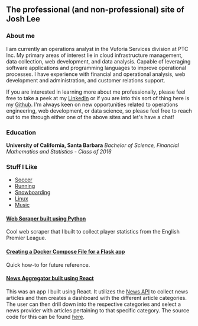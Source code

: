 ## The professional (and non-professional) site of Josh Lee

### About me

I am currently an operations analyst in the Vuforia Services division at 
PTC Inc. My primary areas of interest lie in cloud infrastructure management, 
data collection, web development, and data analysis. Capable of leveraging 
software applications and programming languages to improve operational 
processes. I have experience with financial and operational analysis, 
web development and administration, and customer relations support.

If you are interested in learning more about me professionally, please feel 
free to take a peek at my [LinkedIn](https://www.linkedin.com/in/joshua-lee-105a26a8/)
or if you are into this sort of thing here is my [Github](https://github.com/jpal29). 
I'm always keen on new opportunities related to operations engineering, web development, 
or data science, so please feel free to reach out to me through either one of the 
above sites and let's have a chat!

### Education

**University of California, Santa Barbara**
_Bachelor of Science, Financial Mathematics and Statistics - Class of 2016_

### Stuff I Like

* [Soccer]("https://chelseafc.com")
* [Running]("https://youtu.be/Z950N7jXFNQ?t=5")
* [Snowboarding]("https://en.wikipedia.org/wiki/Snowboarding")
* [Linux]("https://www.linux.org")
* [Music]("https://www.toolband.com")

#### [Web Scraper built using Python](https://github.com/jpal29/EPL_SCRAPER)

Cool web scraper that I built to collect player statistics from the English Premier
League.

#### [Creating a Docker Compose File for a Flask app](/docker_with_flask.html)

Quick how-to for future reference.

#### [News Aggregator built using React](http://news-congregator.s3-website-us-west-1.amazonaws.com/)

This was an app I built using React. It utilizes the [News API](https://newsapi.org/) to collect 
news articles and then creates a dashboard with the different article categories. The user can then 
drill down into the respective categories and select a news provider with articles pertaining to that
specific category. The source code for this can be found [here](https://github.com/jpal29/news-aggregator).

